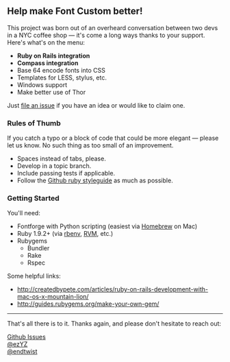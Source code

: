 ## Help make Font Custom better!

This project was born out of an overheard conversation between two devs in a
NYC coffee shop — it's come a long ways thanks to your support. Here's what's
on the menu:

* **Ruby on Rails integration**
* **Compass integration**
* Base 64 encode fonts into CSS
* Templates for LESS, stylus, etc.
* Windows support
* Make better use of Thor

Just [file an issue](https://github.com/FontCustom/fontcustom/issues) if you
have an idea or would like to claim one.

### Rules of Thumb

If you catch a typo or a block of code that could be more elegant — please let
us know. No such thing as too small of an improvement.

* Spaces instead of tabs, please.
* Develop in a topic branch.
* Include passing tests if applicable.
* Follow the [Github ruby styleguide](https://github.com/styleguide/ruby) as
  much as possible.

### Getting Started

You'll need:

* Fontforge with Python scripting (easiest via [Homebrew](http://brew.sh/) on Mac)
* Ruby 1.9.2+ (via [rbenv](https://github.com/sstephenson/rbenv), [RVM](https://rvm.io/), etc.)
* Rubygems
  * Bundler
  * Rake
  * Rspec

Some helpful links:

* http://createdbypete.com/articles/ruby-on-rails-development-with-mac-os-x-mountain-lion/
* http://guides.rubygems.org/make-your-own-gem/

---

That's all there is to it. Thanks again, and please don't hesitate to reach out:

[Github Issues](https://github.com/FontCustom/fontcustom/issues)<br>
[@ezYZ](https://twitter.com/ezYZ)<br>
[@endtwist](https://twitter.com/endtwist)

